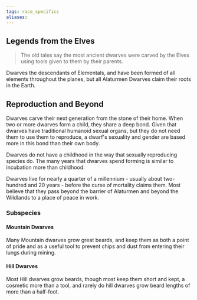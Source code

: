 ```yaml
---
tags: race_specifics
aliases:
---
```

## Legends from the Elves
> The old tales say the most ancient dwarves were carved by the Elves using tools given to them by their parents. 

Dwarves the descendants of Elementals, and have been formed of all elements throughout the planes, but all Alaturmen Dwarves claim their roots in the Earth.

## Reproduction and Beyond
Dwarves carve their next generation from the stone of their home. When two or more dwarves form a child, they share a deep bond. Given that dwarves have traditional humanoid sexual organs, but they do not need them to use them to reproduce, a dwarf's sexuality and gender are based more in this bond than their own body.

Dwarves do not have a childhood in the way that sexually reproducing species do. The many years that dwarves spend forming is similar to incubation more than childhood. 

Dwarves live for nearly a quarter of a millennium - usually about two-hundred and 20 years - before the curse of mortality claims them. Most believe that they pass beyond the barrier of Alaturmen and beyond the Wildlands to a place of peace in work.

### Subspecies
#### Mountain Dwarves
Many Mountain dwarves grow great beards, and keep them as both a point of pride and as a useful tool to prevent chips and dust from entering their lungs during mining.

#### Hill Dwarves
Most Hill dwarves grow beards, though most keep them short and kept, a cosmetic more than a tool, and rarely do hill dwarves grow beard lengths of more than a half-foot.
